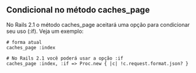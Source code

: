 ## Condicional no método caches\_page

No Rails 2.1 o método caches\_page aceitará uma opção para condicionar seu uso (:if). Veja um exemplo:

	# forma atual
	caches_page :index

	# No Rails 2.1 você poderá usar a opção :if
	caches_page :index, :if => Proc.new { |c| !c.request.format.json? }